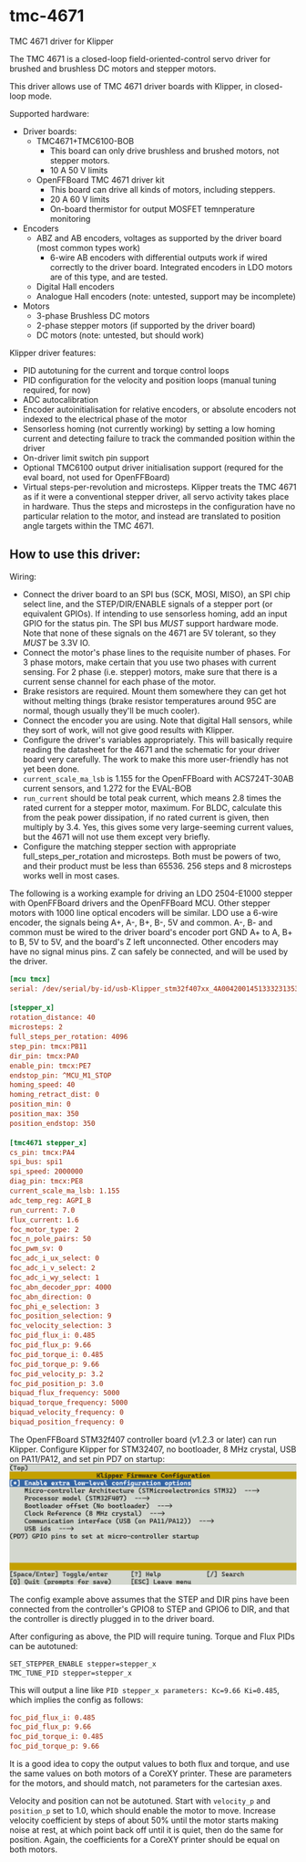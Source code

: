 # tmc-4671
TMC 4671 driver for Klipper

The TMC 4671 is a closed-loop field-oriented-control servo driver for brushed and brushless DC motors and stepper motors.

This driver allows use of TMC 4671 driver boards with Klipper, in closed-loop mode.

Supported hardware:
* Driver boards:
  * TMC4671+TMC6100-BOB
    * This board can only drive brushless and brushed motors, not stepper motors.
    * 10 A 50 V limits
  * OpenFFBoard TMC 4671 driver kit
    * This board can drive all kinds of motors, including steppers.
    * 20 A 60 V limits
    * On-board thermistor for output MOSFET temnperature monitoring
* Encoders
  * ABZ and AB encoders, voltages as supported by the driver board (most common types work)
    * 6-wire AB encoders with differential outputs work if wired correctly to the driver board. Integrated encoders in LDO motors are of this type, and are tested.
  * Digital Hall encoders
  * Analogue Hall encoders (note: untested, support may be incomplete)
* Motors
  * 3-phase Brushless DC motors
  * 2-phase stepper motors (if supported by the driver board)
  * DC motors (note: untested, but should work)

Klipper driver features:
* PID autotuning for the current and torque control loops
* PID configuration for the velocity and position loops (manual tuning required, for now)
* ADC autocalibration
* Encoder autoinitialisation for relative encoders, or absolute encoders not indexed to the electrical phase of the motor
* Sensorless homing (not currently working) by setting a low homing current and detecting failure to track the commanded position within the driver
* On-driver limit switch pin support
* Optional TMC6100 output driver initialisation support (requred for the eval board, not used for OpenFFBoard)
* Virtual steps-per-revolution and microsteps. Klipper treats the TMC 4671 as if it were a conventional stepper driver, all servo activity takes place in hardware. Thus the steps and microsteps in the configuration have no particular relation to the motor, and instead are translated to position angle targets within the TMC 4671.

## How to use this driver:

Wiring:
* Connect the driver board to an SPI bus (SCK, MOSI, MISO), an SPI chip select line, and the STEP/DIR/ENABLE signals of a stepper port (or equivalent GPIOs). If intending to use sensorless homing, add an input GPIO for the status pin. The SPI bus *MUST* support hardware mode. Note that none of these signals on the 4671 are 5V tolerant, so they *MUST* be 3.3V IO.
* Connect the motor's phase lines to the requisite number of phases. For 3 phase motors, make certain that you use two phases with current sensing. For 2 phase (i.e. stepper) motors, make sure that there is a current sense channel for each phase of the motor.
* Brake resistors are required. Mount them somewhere they can get hot without melting things (brake resistor temperatures around 95C are normal, though usually they'll be much cooler).
* Connect the encoder you are using. Note that digital Hall sensors, while they sort of work, will not give good results with Klipper.
* Configure the driver's variables appropriately. This will basically require reading the datasheet for the 4671 and the schematic for your driver board very carefully. The work to make this more user-friendly has not yet been done.
* `current_scale_ma_lsb` is 1.155 for the OpenFFBoard with ACS724T-30AB current sensors, and 1.272 for the EVAL-BOB
* `run_current` should be total peak current, which means 2.8 times the rated current for a stepper motor, maximum. For BLDC, calculate this from the peak power dissipation, if no rated current is given, then multiply by 3.4. Yes, this gives some very large-seeming current values, but the 4671 will not use them except very briefly.
* Configure the matching stepper section with appropriate full_steps_per_rotation and microsteps. Both must be powers of two, and their product must be less than 65536. 256 steps and 8 microsteps works well in most cases.

The following is a working example for driving an LDO 2504-E1000 stepper with OpenFFBoard drivers and the OpenFFBoard MCU. Other stepper motors with 1000 line optical encoders will be similar. LDO use a 6-wire encoder, the signals being A+, A-, B+, B-, 5V and common. A-, B- and common must be wired to the driver board's encoder port GND A+ to A, B+ to B, 5V to 5V, and the board's Z left unconnected. Other encoders may have no signal minus pins. Z can safely be connected, and will be used by the driver.
```ini
[mcu tmcx]
serial: /dev/serial/by-id/usb-Klipper_stm32f407xx_4A0042001451333231353730-if00

[stepper_x]
rotation_distance: 40
microsteps: 2
full_steps_per_rotation: 4096
step_pin: tmcx:PB11
dir_pin: tmcx:PA0
enable_pin: tmcx:PE7
endstop_pin: ^MCU_M1_STOP
homing_speed: 40
homing_retract_dist: 0
position_min: 0
position_max: 350
position_endstop: 350

[tmc4671 stepper_x]
cs_pin: tmcx:PA4
spi_bus: spi1
spi_speed: 2000000
diag_pin: tmcx:PE8
current_scale_ma_lsb: 1.155
adc_temp_reg: AGPI_B
run_current: 7.0
flux_current: 1.6
foc_motor_type: 2
foc_n_pole_pairs: 50
foc_pwm_sv: 0
foc_adc_i_ux_select: 0
foc_adc_i_v_select: 2
foc_adc_i_wy_select: 1
foc_abn_decoder_ppr: 4000
foc_abn_direction: 0
foc_phi_e_selection: 3
foc_position_selection: 9
foc_velocity_selection: 3
foc_pid_flux_i: 0.485
foc_pid_flux_p: 9.66
foc_pid_torque_i: 0.485
foc_pid_torque_p: 9.66
foc_pid_velocity_p: 3.2
foc_pid_position_p: 3.0
biquad_flux_frequency: 5000
biquad_torque_frequency: 5000
biquad_velocity_frequency: 0
biquad_position_frequency: 0
```

The OpenFFBoard STM32f407 controller board (v1.2.3 or later) can run Klipper. Configure Klipper for STM32407, no bootloader, 8 MHz crystal, USB on PA11/PA12, and set pin PD7 on startup:
![](OpenFFBoard-STM407-config.png)

The config example above assumes that the STEP and DIR pins have been connected from the controller's GPIO8 to STEP and GPIO6 to DIR, and that the controller is directly plugged in to the driver board.

After configuring as above, the PID will require tuning. Torque and Flux PIDs can be autotuned:
```
SET_STEPPER_ENABLE stepper=stepper_x
TMC_TUNE_PID stepper=stepper_x
```
This will output a line like `PID stepper_x parameters: Kc=9.66 Ki=0.485`, which implies the config as follows:
```ini
foc_pid_flux_i: 0.485
foc_pid_flux_p: 9.66
foc_pid_torque_i: 0.485
foc_pid_torque_p: 9.66
```
It is a good idea to copy the output values to both flux and torque, and use the same values on both motors of a CoreXY printer. These are parameters for the motors, and should match, not parameters for the cartesian axes.

Velocity and position can not be autotuned. Start with `velocity_p` and `position_p` set to 1.0, which should enable the motor to move. Increase velocity coefficient by steps of about 50% until the motor starts making noise at rest, at which point back off until it is quiet, then do the same for position. Again, the coefficients for a CoreXY printer should be equal on both motors.
